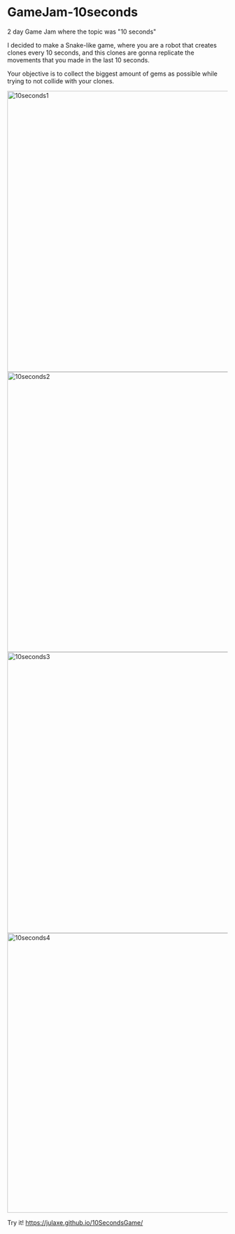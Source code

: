 # GameJam-10seconds

2 day Game Jam where the topic was "10 seconds"

I decided to make a Snake-like game, where you are a robot that creates clones every 10 seconds, 
and this clones are gonna replicate the movements that you made in the last 10 seconds.

Your objective is to collect the biggest amount of gems as possible while trying to not collide with
your clones.

<img width="642" alt="10seconds1" src="https://user-images.githubusercontent.com/59695404/170834768-934bd9e7-7b1e-4c95-b55f-3d72f1d759ae.png">
<img width="640" alt="10seconds2" src="https://user-images.githubusercontent.com/59695404/170834770-d08f974a-b2a2-4906-b9ce-fd5e538e4411.png">
<img width="642" alt="10seconds3" src="https://user-images.githubusercontent.com/59695404/170834771-b2b261dc-279f-40f0-bffa-6e0a5b5dd077.png">
<img width="639" alt="10seconds4" src="https://user-images.githubusercontent.com/59695404/170834772-2dfb60f8-f21c-49c8-9858-dfea7fb655fe.png">

Try it! https://julaxe.github.io/10SecondsGame/

